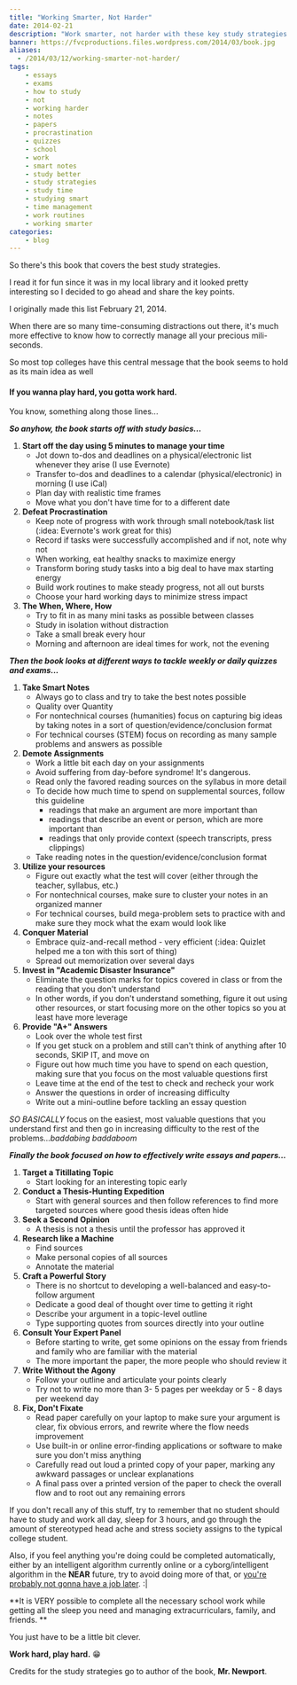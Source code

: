 ```yaml
---
title: "Working Smarter, Not Harder"
date: 2014-02-21
description: "Work smarter, not harder with these key study strategies."
banner: https://fvcproductions.files.wordpress.com/2014/03/book.jpg
aliases:
  - /2014/03/12/working-smarter-not-harder/
tags:
    - essays
    - exams
    - how to study
    - not
    - working harder
    - notes
    - papers
    - procrastination
    - quizzes
    - school
    - work
    - smart notes
    - study better
    - study strategies
    - study time
    - studying smart
    - time management
    - work routines
    - working smarter
categories:
    - blog
---
```


So there's this book that covers the best study strategies.

I read it for fun since it was in my local library and it looked pretty interesting so I decided to go ahead and share the key points.

I originally made this list February 21, 2014.

When there are so many time-consuming distractions out there, it's much more effective to know how to correctly manage all your precious mili-seconds.

So most top colleges have this central message that the book seems to hold as its main idea as well

#### If you wanna play hard, you gotta work hard.

You know, something along those lines...

**_So anyhow, the book starts off with study basics..._**

1.  **Start off the day using 5 minutes to manage your time**
    - Jot down to-dos and deadlines on a physical/electronic list whenever they arise (I use Evernote)
    - Transfer to-dos and deadlines to a calendar (physical/electronic) in morning (I use iCal)
    - Plan day with realistic time frames
    - Move what you don't have time for to a different date
2.  **Defeat Procrastination**
    - Keep note of progress with work through small notebook/task list (:idea: Evernote's work great for this)
    - Record if tasks were successfully accomplished and if not, note why not
    - When working, eat healthy snacks to maximize energy
    - Transform boring study tasks into a big deal to have max starting energy
    - Build work routines to make steady progress, not all out bursts
    - Choose your hard working days to minimize stress impact
3.  **The When, Where, How**
    - Try to fit in as many mini tasks as possible between classes
    - Study in isolation without distraction
    - Take a small break every hour
    - Morning and afternoon are ideal times for work, not the evening

**_Then the book looks at different ways to tackle weekly or daily quizzes and exams..._**

1.  **Take Smart Notes**
    - Always go to class and try to take the best notes possible
    - Quality over Quantity
    - For nontechnical courses (humanities) focus on capturing big ideas by taking notes in a sort of question/evidence/conclusion format
    - For technical courses (STEM) focus on recording as many sample problems and answers as possible
2.  **Demote Assignments**
    - Work a little bit each day on your assignments
    - Avoid suffering from day-before syndrome! It's dangerous.
    - Read only the favored reading sources on the syllabus in more detail
    - To decide how much time to spend on supplemental sources, follow this guideline
      - readings that make an argument are more important than
      - readings that describe an event or person, which are more important than
      - readings that only provide context (speech transcripts, press clippings)
    - Take reading notes in the question/evidence/conclusion format
3.  **Utilize your resources**
    - Figure out exactly what the test will cover (either through the teacher, syllabus, etc.)
    - For nontechnical courses, make sure to cluster your notes in an organized manner
    - For technical courses, build mega-problem sets to practice with and make sure they mock what the exam would look like
4.  **Conquer Material**
    - Embrace quiz-and-recall method - very efficient (:idea: Quizlet helped me a ton with this sort of thing)
    - Spread out memorization over several days
5.  **Invest in "Academic Disaster Insurance"**
    - Eliminate the question marks for topics covered in class or from the reading that you don't understand
    - In other words, if you don't understand something, figure it out using other resources, or start focusing more on the other topics so you at least have more leverage
6.  **Provide "A+" Answers**
    - Look over the whole test first
    - If you get stuck on a problem and still can't think of anything after 10 seconds, SKIP IT, and move on
    - Figure out how much time you have to spend on each question, making sure that you focus on the most valuable questions first
    - Leave time at the end of the test to check and recheck your work
    - Answer the questions in order of increasing difficulty
    - Write out a mini-outline before tackling an essay question

_SO BASICALLY_ focus on the easiest, most valuable questions that you understand first and then go in increasing difficulty to the rest of the problems..._baddabing baddaboom_

**_Finally the book focused on how to effectively write essays and papers..._**

1.  **Target a Titillating Topic**
    - Start looking for an interesting topic early
2.  **Conduct a Thesis-Hunting Expedition**
    - Start with general sources and then follow references to find more targeted sources where good thesis ideas often hide
3.  **Seek a Second Opinion**
    - A thesis is not a thesis until the professor has approved it
4.  **Research like a Machine**
    - Find sources
    - Make personal copies of all sources
    - Annotate the material
5.  **Craft a Powerful Story**
    - There is no shortcut to developing a well-balanced and easy-to-follow argument
    - Dedicate a good deal of thought over time to getting it right
    - Describe your argument in a topic-level outline
    - Type supporting quotes from sources directly into your outline
6.  **Consult Your Expert Panel**
    - Before starting to write, get some opinions on the essay from friends and family who are familiar with the material
    - The more important the paper, the more people who should review it
7.  **Write Without the Agony**
    - Follow your outline and articulate your points clearly
    - Try not to write no more than 3- 5 pages per weekday or 5 - 8 days per weekend day
8.  **Fix, Don't Fixate**
    - Read paper carefully on your laptop to make sure your argument is clear, fix obvious errors, and rewrite where the flow needs improvement
    - Use built-in or online error-finding applications or software to make sure you don't miss anything
    - Carefully read out loud a printed copy of your paper, marking any awkward passages or unclear explanations
    - A final pass over a printed version of the paper to check the overall flow and to root out any remaining errors

If you don't recall any of this stuff, try to remember that no student should have to study and work all day, sleep for 3 hours, and go through the amount of stereotyped head ache and stress society assigns to the typical college student.

Also, if you feel anything you're doing could be completed automatically, either by an intelligent algorithm currently online or a cyborg/intelligent algorithm in the **NEAR** future, try to avoid doing more of that, or [you're probably not gonna have a job later](https://www.economist.com/news/briefing/21594264-previous-technological-innovation-has-always-delivered-more-long-run-employment-not-less 'Economist Article on Tech Replacing People'). :|

**It is VERY possible to complete all the necessary school work while getting all the sleep you need and managing extracurriculars, family, and friends. **

You just have to be a little bit clever.

**Work hard, play hard.** 😁

Credits for the study strategies go to author of the book, **Mr. Newport**.
